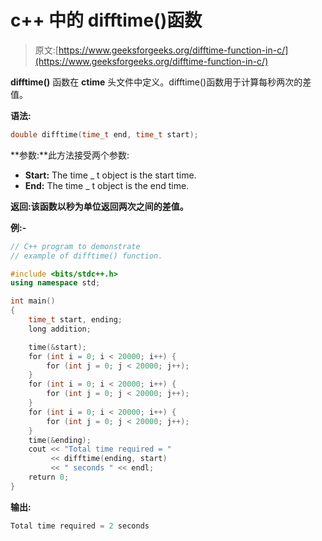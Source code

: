 # c++ 中的 difftime()函数

> 原文:[https://www.geeksforgeeks.org/difftime-function-in-c/](https://www.geeksforgeeks.org/difftime-function-in-c/)

**difftime()** 函数在 **ctime** 头文件中定义。difftime()函数用于计算每秒两次的差值。

**语法:**

```cpp
double difftime(time_t end, time_t start);
```

**参数:**此方法接受两个参数:

*   **Start:** The time _ t object is the start time.
*   **End:** The time _ t object is the end time.

**返回:**该函数以秒为单位返回两次之间的**差值。**

**例:-**

```cpp
// C++ program to demonstrate
// example of difftime() function.

#include <bits/stdc++.h>
using namespace std;

int main()
{
    time_t start, ending;
    long addition;

    time(&start);
    for (int i = 0; i < 20000; i++) {
        for (int j = 0; j < 20000; j++);
    }
    for (int i = 0; i < 20000; i++) {
        for (int j = 0; j < 20000; j++);
    }
    for (int i = 0; i < 20000; i++) {
        for (int j = 0; j < 20000; j++);
    }
    time(&ending);
    cout << "Total time required = "
         << difftime(ending, start)
         << " seconds " << endl;
    return 0;
}
```

**输出:**

```cpp
Total time required = 2 seconds

```